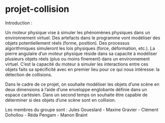 # projet-collision

Introduction :

Un moteur physique vise à simuler les phénomènes
physiques dans un environnement virtuel. Des
artefacts dans le programme vont modéliser des
objets potentiellement réels (forme, position). Des
processus algorithmiques simuleront les lois
physiques (force, déformation, etc.). La pierre
angulaire d’un moteur physique réside dans sa
capacité à modéliser plusieurs objets réels (plus ou
moins finement) dans un environnement virtuel. C’est
la capacité du moteur à simuler les interactions entre
ces objets faits sa spécificité avec en premier lieu
pour ce qui nous intéresse: la détection de collisions.

Dans le cadre de ce projet, on souhaite modéliser les
objets d’une scène en deux dimensions à l’aide d’une
enveloppe englobante définie dans un espace
cartésien. Dans un second temps on souhaite être
capable de déterminer si des objets d’une scène sont
en collision.

Les membres du groupe sont : Jules Goueslard - Maxine Gravier - Clément Dohollou - Réda Pengam - Manon Braint
